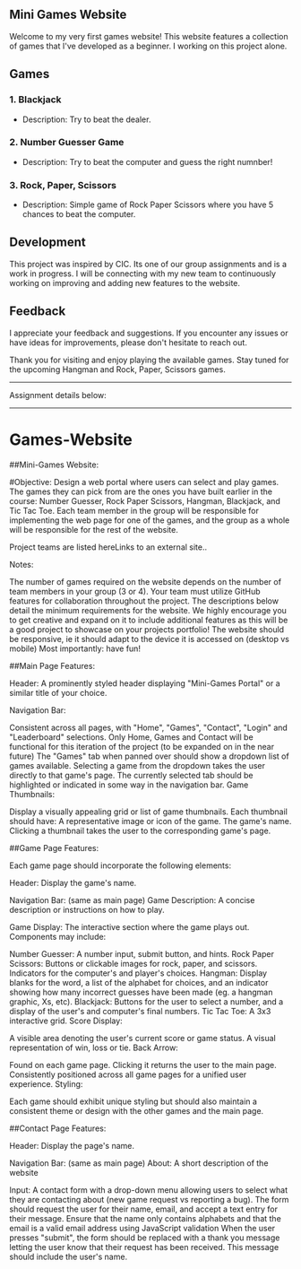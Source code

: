 ## Mini Games Website

Welcome to my very first games website! This website features a collection of games that I've developed as a beginner. I working on this project alone.

## Games

### 1. Blackjack

- Description: Try to beat the dealer.

### 2. Number Guesser Game

- Description: Try to beat the computer and guess the right numnber!

### 3. Rock, Paper, Scissors

- Description: Simple game of Rock Paper Scissors where you have 5 chances to beat the computer.

## Development

This project was inspired by CIC. Its one of our group assignments and is a work in progress. I will be connecting with my new team to continuously working on improving and adding new features to the website.

## Feedback

I appreciate your feedback and suggestions. If you encounter any issues or have ideas for improvements, please don't hesitate to reach out.

Thank you for visiting and enjoy playing the available games. Stay tuned for the upcoming Hangman and Rock, Paper, Scissors games.

---

Assignment details below:

---

# Games-Website

##Mini-Games Website:

#Objective:
Design a web portal where users can select and play games. The games they can pick from are the ones you have built earlier in the course: Number Guesser, Rock Paper Scissors, Hangman, Blackjack, and Tic Tac Toe. Each team member in the group will be responsible for implementing the web page for one of the games, and the group as a whole will be responsible for the rest of the website.

Project teams are listed hereLinks to an external site..

Notes:

The number of games required on the website depends on the number of team members in your group (3 or 4).
Your team must utilize GitHub features for collaboration throughout the project.
The descriptions below detail the minimum requirements for the website. We highly encourage you to get creative and expand on it to include additional features as this will be a good project to showcase on your projects portfolio!
The website should be responsive, ie it should adapt to the device it is accessed on (desktop vs mobile)
Most importantly: have fun!

##Main Page Features:

Header: A prominently styled header displaying "Mini-Games Portal" or a similar title of your choice.

Navigation Bar:

Consistent across all pages, with "Home", "Games", "Contact", "Login" and "Leaderboard" selections. Only Home, Games and Contact will be functional for this iteration of the project (to be expanded on in the near future)
The "Games" tab when panned over should show a dropdown list of games available.
Selecting a game from the dropdown takes the user directly to that game's page.
The currently selected tab should be highlighted or indicated in some way in the navigation bar.
Game Thumbnails:

Display a visually appealing grid or list of game thumbnails.
Each thumbnail should have:
A representative image or icon of the game.
The game's name.
Clicking a thumbnail takes the user to the corresponding game's page.

##Game Page Features:

Each game page should incorporate the following elements:

Header: Display the game's name.

Navigation Bar: (same as main page)
Game Description: A concise description or instructions on how to play.

Game Display: The interactive section where the game plays out. Components may include:

Number Guesser: A number input, submit button, and hints.
Rock Paper Scissors: Buttons or clickable images for rock, paper, and scissors. Indicators for the computer's and player's choices.
Hangman: Display blanks for the word, a list of the alphabet for choices, and an indicator showing how many incorrect guesses have been made (eg. a hangman graphic, Xs, etc).
Blackjack: Buttons for the user to select a number, and a display of the user's and computer's final numbers.
Tic Tac Toe: A 3x3 interactive grid.
Score Display:

A visible area denoting the user's current score or game status.
A visual representation of win, loss or tie.
Back Arrow:

Found on each game page.
Clicking it returns the user to the main page.
Consistently positioned across all game pages for a unified user experience.
Styling:

Each game should exhibit unique styling but should also maintain a consistent theme or design with the other games and the main page.

##Contact Page Features:

Header: Display the page's name.

Navigation Bar: (same as main page)
About: A short description of the website

Input:
A contact form with a drop-down menu allowing users to select what they are contacting about (new game request vs reporting a bug).
The form should request the user for their name, email, and accept a text entry for their message.
Ensure that the name only contains alphabets and that the email is a valid email address using JavaScript validation
When the user presses "submit", the form should be replaced with a thank you message letting the user know that their request has been received. This message should include the user's name.
